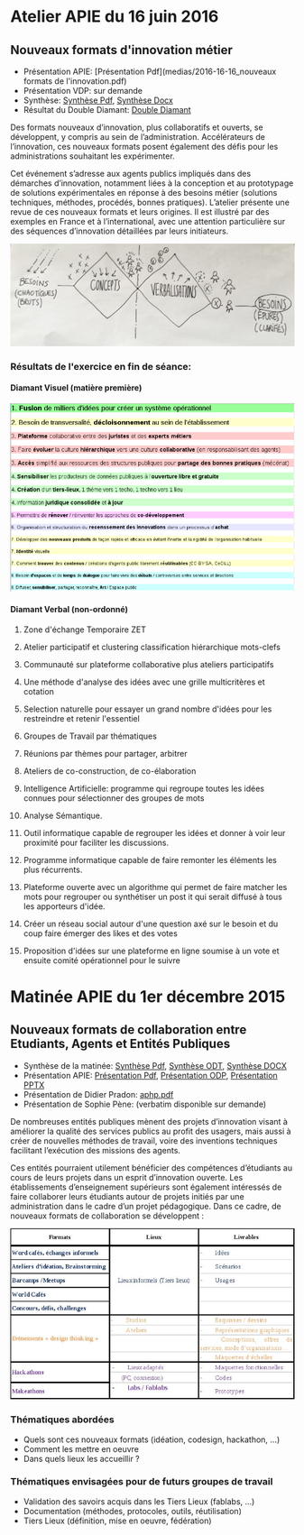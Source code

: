 # Atelier APIE du 16 juin 2016

## Nouveaux formats d'innovation métier

* Présentation APIE: [Présentation Pdf](medias/2016-16-16_nouveaux formats de l'innovation.pdf)
* Présentation VDP: sur demande
* Synthèse: [Synthèse Pdf](medias/Synthese.pdf), [Synthèse Docx](medias/Synthese.docx)
* Résultat du Double Diamant: [Double Diamant](medias/DD.pdf)

Des formats nouveaux d’innovation, plus collaboratifs et ouverts, se développent, y compris au sein de l’administration. Accélérateurs de l’innovation, ces nouveaux formats posent également des défis pour les administrations souhaitant les expérimenter. 

Cet événement s’adresse aux agents publics impliqués dans des démarches d’innovation, notamment liées à la conception et au prototypage de solutions expérimentales en réponse à des besoins métier (solutions techniques, méthodes, procédés, bonnes pratiques). L’atelier présente une revue de ces nouveaux formats et leurs origines. Il est illustré par des exemples en France et à l’international, avec une attention particulière sur des séquences d’innovation détaillées par leurs initiateurs. 

![Double Diamant](medias/dd.jpg)

### Résultats de l'exercice en fin de séance:

#### Diamant Visuel (matière première)

![Diamant Visuel](medias/dvis.png)

#### Diamant Verbal (non-ordonné)

1. Zone d'échange Temporaire ZET

2. Atelier participatif et clustering classification hiérarchique mots-clefs

3. Communauté sur plateforme collaborative plus ateliers participatifs

4. Une méthode d'analyse des idées avec une grille multicritères et cotation

5. Selection naturelle pour essayer un grand nombre d'idées pour les restreindre et retenir l'essentiel

6. Groupes de Travail par thématiques

7. Réunions par thèmes pour partager, arbitrer

8. Ateliers de co-construction, de co-élaboration

9. Intelligence Artificielle: programme qui regroupe toutes les idées connues pour sélectionner des groupes de mots

10. Analyse Sémantique.

11. Outil informatique capable de regrouper les idées et donner à voir leur proximité pour faciliter les discussions.

12. Programme informatique capable de faire remonter les éléments les plus récurrents.

13. Plateforme ouverte avec un algorithme qui permet de faire matcher les mots pour regrouper ou synthétiser un post it qui serait diffusé à tous les apporteurs d'idée.

14. Créer un réseau social autour d'une question axé sur le besoin et du coup faire émerger des likes et des votes

15. Proposition d'idées sur une plateforme en ligne soumise à un vote et ensuite comité opérationnel pour le suivre


# Matinée APIE du 1er décembre 2015

## Nouveaux formats de collaboration entre Etudiants, Agents et Entités Publiques

* Synthèse de la matinée: [Synthèse Pdf](medias/NxF-synthese.pdf), [Synthèse ODT](medias/NxF-synthese.odt), [Synthèse DOCX](medias/NxF-synthese.docx) 
* Présentation APIE: [Présentation Pdf](medias/NxF-pres.pdf), [Présentation ODP](medias/NxF-pres.odp), [Présentation PPTX](medias/NxF-pres.pptx)
* Présentation de Didier Pradon: [aphp.pdf](medias/aphp.pdf)
* Présentation de Sophie Pène: (verbatim disponible sur demande)

De nombreuses entités publiques mènent des projets d’innovation visant à améliorer la qualité des services publics au profit des usagers, mais aussi à créer de nouvelles méthodes de travail, voire des inventions techniques facilitant l’exécution des missions des agents. 

Ces entités pourraient utilement bénéficier des compétences  d’étudiants au cours de leurs projets dans un esprit d’innovation ouverte. Les établissements d’enseignement supérieurs sont également intéressés de faire collaborer leurs étudiants autour de projets initiés par une administration dans le cadre d’un projet pédagogique. Dans ce cadre, de nouveaux formats de collaboration se développent : 

![GitHub Logo](medias/tableau.jpg)

### Thématiques abordées
* Quels sont ces nouveaux formats (idéation, codesign, hackathon, ...)
* Comment les mettre en oeuvre
* Dans quels lieux les accueillir ?

### Thématiques envisagées pour de futurs groupes de travail
* Validation des savoirs acquis dans les Tiers Lieux (fablabs, ...)
* Documentation (méthodes, protocoles, outils, réutilisation)
* Tiers Lieux (définition, mise en oeuvre, fédération)
